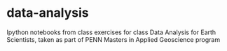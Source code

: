 # data-analysis
Ipython notebooks from class exercises for class Data Analysis for Earth Scientists, taken as part of PENN Masters in Applied Geoscience program

